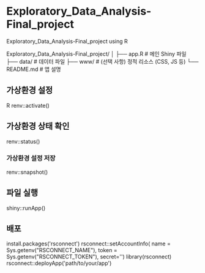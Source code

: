 # Exploratory_Data_Analysis-Final_project
Exploratory_Data_Analysis-Final_project using R

Exploratory_Data_Analysis-Final_project/
│
├── app.R          # 메인 Shiny 파일
├── data/          # 데이터 파일
├── www/           # (선택 사항) 정적 리소스 (CSS, JS 등)
└── README.md      # 앱 설명

## 가상환경 설정
R
renv::activate() 

## 가상환경 상태 확인
renv::status()

### 가상환경 설정 저장
renv::snapshot()

## 파일 실행
shiny::runApp()

## 배포
install.packages('rsconnect')
rsconnect::setAccountInfo(
  name = Sys.getenv("RSCONNECT_NAME"),
  token = Sys.getenv("RSCONNECT_TOKEN"),
  secret='<SECRET>')
library(rsconnect)
rsconnect::deployApp('path/to/your/app')
